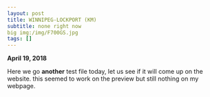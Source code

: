 ```yaml
---
layout: post
title: WINNIPEG-LOCKPORT (KM)
subtitle: none right now
big img:/img/F700GS.jpg
tags: []
---
```


**April 19, 2018** 

Here we go **another** test file today, let us see if it will come up on the website.
this seemed to work on the preview but still nothing on my webpage.
